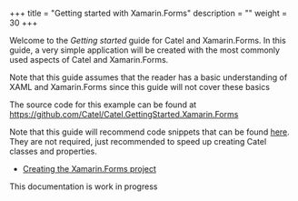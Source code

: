 +++
title = "Getting started with Xamarin.Forms" 
description = ""
weight = 30
+++

Welcome to the *Getting started* guide for Catel and Xamarin.Forms. In this guide, a very simple application will be created with the most commonly used aspects of Catel and Xamarin.Forms.

Note that this guide assumes that the reader has a basic understanding of XAML and Xamarin.Forms since this guide will not cover these basics

The source code for this example can be found at <https://github.com/Catel/Catel.GettingStarted.Xamarin.Forms>

Note that this guide will recommend code snippets that can be found [here](http://www.catelproject.com/downloads/general-files/). They are not required, just recommended to speed up creating Catel classes and properties.

-   [Creating the Xamarin.Forms project](./creating-the-project.md)

This documentation is work in progress

